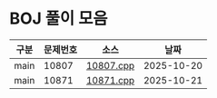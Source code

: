 # BOJ 풀이 모음
| 구분 | 문제번호 | 소스 | 날짜 |
|---|---|---|---|
| main | 10807 | [10807.cpp](src/main/10807.cpp) | 2025-10-20 |
| main | 10871 | [10871.cpp](src/main/10871.cpp) | 2025-10-21 |

